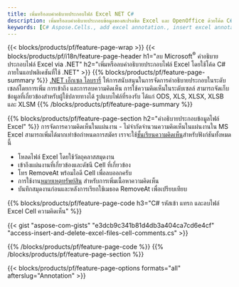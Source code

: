 ```yaml
---
title: เพิ่มหรือลบคำอธิบายประกอบไฟล์ Excel NET C#
description: เพิ่มหรือลบคำอธิบายประกอบข้อมูลของสเปรดชีต Excel และ OpenOffice ด้วยโค้ด C# เพียงไม่กี่บรรทัด
keywords: [C# Aspose.Cells., add excel annotation., insert excel annotation., access excel annotation., remove excel annotation., delete excel annotation., add annotation in excel., insert annotation in excel., access annotation in excel., remove annotation in excel., delete annotation in excel]
---
```

{{< blocks/products/pf/feature-page-wrap >}}
{{< blocks/products/pf/i18n/feature-page-header h1="ลบ Microsoft<sup>&reg;</sup> คำอธิบายประกอบไฟล์ Excel via .NET" h2="เพิ่มหรือลบคำอธิบายประกอบไฟล์ Excel โดยใช้โค้ด C# ภายในแอปพลิเคชันที่ใช้ .NET" >}}
{{% blocks/products/pf/feature-page-summary %}}
[.NET เอ็กเซล ไลบรารี่](/cells/th/net/) ให้การสนับสนุนในการจัดการคำอธิบายประกอบในระดับเซลล์โดยการเพิ่ม การเข้าถึง และการลบความคิดเห็น การใช้ความคิดเห็นในระดับเซลล์ สามารถจัดเก็บข้อมูลที่เกี่ยวข้องสำหรับผู้ใช้ปลายทางได้ รูปแบบไฟล์ที่รองรับ ได้แก่ ODS, XLS, XLSX, XLSB และ XLSM
{{% /blocks/products/pf/feature-page-summary %}}

{{% blocks/products/pf/feature-page-section h2="คำอธิบายประกอบข้อมูลไฟล์ Excel" %}}
 การจัดการความคิดเห็นในแผ่นงาน - ไม่จำกัดจำนวนความคิดเห็นในแผ่นงานใน MS Excel สามารถเพิ่มได้มากเท่าข้อกำหนดการสมัคร เราจะใช้[ชั้นเรียนความคิดเห็น](https://reference.aspose.com/cells/net/aspose.cells/comment)สำหรับฟังก์ชันทั้งหมดนี้

+ โหลดไฟล์ Excel โดยใช้วัตถุคลาสสมุดงาน
+ เข้าถึงแผ่นงานที่เกี่ยวข้องและดัชนี Cell ที่เกี่ยวข้อง
+ โทร RemoveAt พร้อมไอดี Cell เพื่อลบออกครับ
 + การใช้งาน[หมายเหตุทรัพย์สิน](https://reference.aspose.com/cells/net/aspose.cells/comment/properties/note) สำหรับการเพิ่มเนื้อหาความคิดเห็น
+ บันทึกสมุดงานก่อนและหลังการเรียกใช้เมธอด RemoveAt เพื่อเปรียบเทียบ

{{% blocks/products/pf/feature-page-code h3="C# รหัสเข้า แทรก และลบไฟล์ Excel Cell ความคิดเห็น" %}}


{{< gist "aspose-com-gists" "e3dcb9c341b81d4db3a404ca7cd6e4cf" "access-insert-and-delete-excel-files-cell-comments.cs" >}}

{{% /blocks/products/pf/feature-page-code %}}
{{% /blocks/products/pf/feature-page-section %}}

{{< blocks/products/pf/feature-page-options formats="all" afterslug="Annotation" >}}
